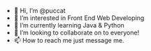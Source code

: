 - 👋 Hi, I’m @puccat
- 👀 I’m interested in Front End Web Developing
- 🌱 I’m currently learning Java & Python 
- 💞️ I’m looking to collaborate on to everyone!
- 📫 How to reach me just message me.

<!---
puccat/puccat is a ✨ special ✨ repository because its `README.md` (this file) appears on your GitHub profile.
You can click the Preview link to take a look at your changes.
--->
